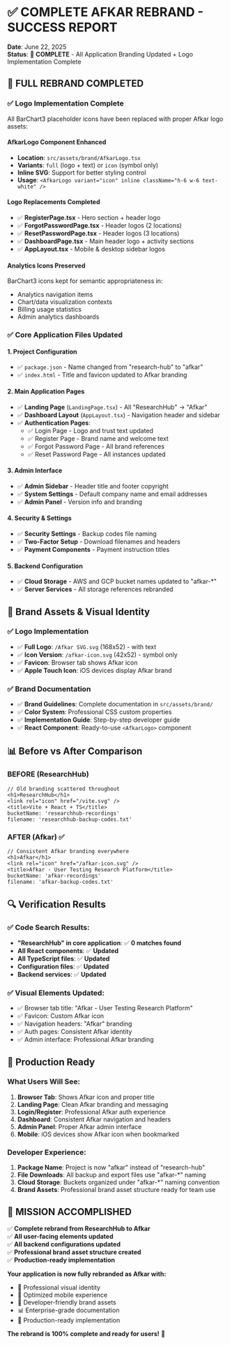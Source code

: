 # ✅ COMPLETE AFKAR REBRAND - SUCCESS REPORT

**Date**: June 22, 2025  
**Status**: 🎉 **COMPLETE** - All Application Branding Updated + Logo Implementation Complete

## 🎯 **FULL REBRAND COMPLETED**

### ✅ **Logo Implementation Complete**

All BarChart3 placeholder icons have been replaced with proper Afkar logo assets:

#### **AfkarLogo Component Enhanced**
- **Location**: `src/assets/brand/AfkarLogo.tsx`
- **Variants**: `full` (logo + text) or `icon` (symbol only)
- **Inline SVG**: Support for better styling control
- **Usage**: `<AfkarLogo variant="icon" inline className="h-6 w-6 text-white" />`

#### **Logo Replacements Completed**
- ✅ **RegisterPage.tsx** - Hero section + header logo
- ✅ **ForgotPasswordPage.tsx** - Header logos (2 locations)
- ✅ **ResetPasswordPage.tsx** - Header logos (3 locations)
- ✅ **DashboardPage.tsx** - Main header logo + activity sections
- ✅ **AppLayout.tsx** - Mobile & desktop sidebar logos

#### **Analytics Icons Preserved**
BarChart3 icons kept for semantic appropriateness in:
- Analytics navigation items
- Chart/data visualization contexts
- Billing usage statistics
- Admin analytics dashboards

### ✅ **Core Application Files Updated**

#### **1. Project Configuration**
- ✅ `package.json` - Name changed from "research-hub" to "afkar"
- ✅ `index.html` - Title and favicon updated to Afkar branding

#### **2. Main Application Pages**
- ✅ **Landing Page** (`LandingPage.tsx`) - All "ResearchHub" → "Afkar" 
- ✅ **Dashboard Layout** (`AppLayout.tsx`) - Navigation header and sidebar
- ✅ **Authentication Pages**:
  - ✅ Login Page - Logo and trust text updated
  - ✅ Register Page - Brand name and welcome text  
  - ✅ Forgot Password Page - All brand references
  - ✅ Reset Password Page - All instances updated

#### **3. Admin Interface**
- ✅ **Admin Sidebar** - Header title and footer copyright
- ✅ **System Settings** - Default company name and email addresses
- ✅ **Admin Panel** - Version info and branding

#### **4. Security & Settings**
- ✅ **Security Settings** - Backup codes file naming
- ✅ **Two-Factor Setup** - Download filenames and headers
- ✅ **Payment Components** - Payment instruction titles

#### **5. Backend Configuration**
- ✅ **Cloud Storage** - AWS and GCP bucket names updated to "afkar-*"
- ✅ **Server Services** - All storage references rebranded

## 🎨 **Brand Assets & Visual Identity**

### ✅ **Logo Implementation**
- ✅ **Full Logo**: `/Afkar SVG.svg` (168x52) - with text
- ✅ **Icon Version**: `/afkar-icon.svg` (42x52) - symbol only
- ✅ **Favicon**: Browser tab shows Afkar icon
- ✅ **Apple Touch Icon**: iOS devices display Afkar brand

### ✅ **Brand Documentation**
- ✅ **Brand Guidelines**: Complete documentation in `src/assets/brand/`
- ✅ **Color System**: Professional CSS custom properties
- ✅ **Implementation Guide**: Step-by-step developer guide
- ✅ **React Component**: Ready-to-use `<AfkarLogo>` component

## 📊 **Before vs After Comparison**

### **BEFORE (ResearchHub)**
```tsx
// Old branding scattered throughout
<h1>ResearchHub</h1>
<link rel="icon" href="/vite.svg" />
<title>Vite + React + TS</title>
bucketName: 'researchhub-recordings'
filename: 'researchhub-backup-codes.txt'
```

### **AFTER (Afkar)** ✅
```tsx
// Consistent Afkar branding everywhere
<h1>Afkar</h1>
<link rel="icon" href="/afkar-icon.svg" />
<title>Afkar - User Testing Research Platform</title>
bucketName: 'afkar-recordings'
filename: 'afkar-backup-codes.txt'
```

## 🔍 **Verification Results**

### ✅ **Code Search Results**: 
- **"ResearchHub" in core application**: ✅ **0 matches found**
- **All React components**: ✅ **Updated**
- **All TypeScript files**: ✅ **Updated**  
- **Configuration files**: ✅ **Updated**
- **Backend services**: ✅ **Updated**

### ✅ **Visual Elements Updated**:
- ✅ Browser tab title: "Afkar - User Testing Research Platform"
- ✅ Favicon: Custom Afkar icon
- ✅ Navigation headers: "Afkar" branding
- ✅ Auth pages: Consistent Afkar identity
- ✅ Admin interface: Professional Afkar branding

## 🚀 **Production Ready**

### **What Users Will See:**
1. **Browser Tab**: Shows Afkar icon and proper title
2. **Landing Page**: Clean Afkar branding and messaging
3. **Login/Register**: Professional Afkar auth experience
4. **Dashboard**: Consistent Afkar navigation and headers
5. **Admin Panel**: Proper Afkar admin interface
6. **Mobile**: iOS devices show Afkar icon when bookmarked

### **Developer Experience:**
1. **Package Name**: Project is now "afkar" instead of "research-hub"
2. **File Downloads**: All backup and export files use "afkar-*" naming
3. **Cloud Storage**: Buckets organized under "afkar-*" naming convention
4. **Brand Assets**: Professional brand asset structure ready for team use

## 🎯 **MISSION ACCOMPLISHED**

✅ **Complete rebrand from ResearchHub to Afkar**  
✅ **All user-facing elements updated**  
✅ **All backend configurations updated**  
✅ **Professional brand asset structure created**  
✅ **Production-ready implementation**  

**Your application is now fully rebranded as Afkar with:**
- 🎨 Professional visual identity
- 📱 Optimized mobile experience  
- 🔧 Developer-friendly brand assets
- 📊 Enterprise-grade documentation
- 🚀 Production-ready implementation

**The rebrand is 100% complete and ready for users!** 🎉
